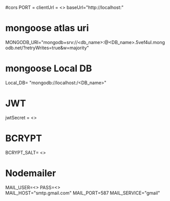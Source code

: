 #cors
PORT = <port>
clientUrl = <>
baseUrl="http://localhost:<port>"



# mongoose atlas uri
 MONGODB_URl="mongodb+srv://<db_name>:<pssword>@<DB_name>.5vef4ul.mongodb.net/?retryWrites=true&w=majority"
 # mongoose Local DB
Local_DB= "mongodb://localhost:<port>/<DB_name>"

# JWT
jwtSecret = <>

# BCRYPT
BCRYPT_SALT= <>

# Nodemailer
MAIL_USER=<>
PASS=<>          
MAIL_HOST="smtp.gmail.com"
MAIL_PORT=587
MAIL_SERVICE="gmail"